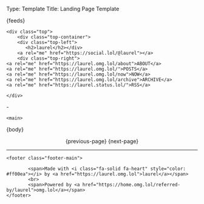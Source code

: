 Type: Template
Title: Landing Page Template

<!DOCTYPE html>
<html lang="en">
<head>
<title>ll{separator}home</title>
<meta charset="utf-8">
<meta name="viewport" content="width=device-width, initial-scale=1">
{feeds}
<style>
@import url('https://fonts.googleapis.com/css2?family=Caladea:ital,wght@0,700;1,400&family=Lato:ital,wght@0,400;0,900;1,400&display=swap');
@import url('https://static.omg.lol/type/font-md-io.css');
@import url('https://static.omg.lol/type/fontawesome-free/css/all.css');
</style>
<link rel="stylesheet" href="https://laurel.weblog.lol/style.css">

    <div class="top">
        <div class="top-container">
        <div class="top-left">
           <h2>laurel</h2></div>
        <a rel="me" href="https://social.lol/@laurel"></a>
        <div class="top-right">
    <a rel="me" href="https://laurel.omg.lol/about">ABOUT</a>   
    <a rel="me" href="https://laurel.omg.lol/">POSTS</a>  
    <a rel="me" href="https://laurel.omg.lol/now">NOW</a>
    <a rel="me" href="https://laurel.omg.lol/archive">ARCHIVE</a>
    <a rel="me" href="https://laurel.status.lol/">RSS</a>

    </div>
</div>
</div>
</div>
<div class="header">
    -
</div> 

  </head>
  <body>

    <main>
{body}
</main>

<div style="text-align: center;">
{previous-page}
{next-page}
</div>

<hr class="post-spacing"></hr>



	<footer class="footer-main">

			<span>Made with <i class="fa-solid fa-heart" style="color: #ff00ea"></i> by <a href="https://laurel.omg.lol">laurel</a></span>
			<br>
			<span>Powered by <a href="https://home.omg.lol/referred-by/laurel">omg.lol</a></span>
	</footer>
</body>
</html>